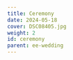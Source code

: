 ```yaml
---
title: Ceremony
date: 2024-05-18
cover: DSC08405.jpg
weight: 2
id: ceremony
parent: ee-wedding
---
```

